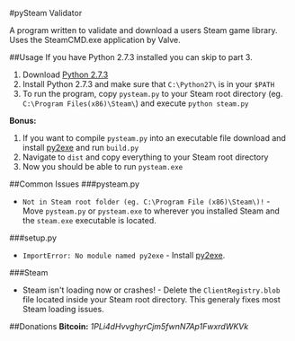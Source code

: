 #pySteam Validator


A program written to validate and download a users Steam game library. Uses the SteamCMD.exe application by Valve.

##Usage
If you have Python 2.7.3 installed you can skip to part 3.

1. Download [Python 2.7.3](http://www.python.org/getit/releases/2.7.3/)
2. Install Python 2.7.3 and make sure that `C:\Python27\` is in your `$PATH`
3. To run the program, copy `pysteam.py` to your Steam root directory (eg. `C:\Program Files(x86)\Steam\`) and execute `python steam.py`

**Bonus:**

1. If you want to compile `pysteam.py` into an executable file download and install [py2exe](http://www.py2exe.org/) and run `build.py`
2. Navigate to `dist` and copy everything to your Steam root directory
3. Now you should be able to run `pysteam.exe`

##Common Issues
###pysteam.py
* `Not in Steam root folder (eg. C:\Program File (x86)\Steam\)!` - Move `pysteam.py` or `pysteam.exe` to wherever you installed Steam and the `steam.exe` executable is located.

###setup.py
* `ImportError: No module named py2exe` - Install [py2exe](http://www.py2exe.org/).

###Steam
* Steam isn't loading now or crashes! - Delete the `ClientRegistry.blob` file located inside your Steam root directory. This generaly fixes most Steam loading issues.


##Donations
**Bitcoin:** _1PLi4dHvvghyrCjm5fwnN7Ap1FwxrdWKVk_
